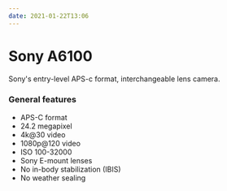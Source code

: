 ```yaml
---
date: 2021-01-22T13:06
---
```


# Sony A6100

Sony's entry-level APS-c format, interchangeable lens camera.

### General features

* APS-C format
* 24.2 megapixel
* 4k@30 video
* 1080p@120 video
* ISO 100-32000
* Sony E-mount lenses
* No in-body stabilization (IBIS)
* No weather sealing

